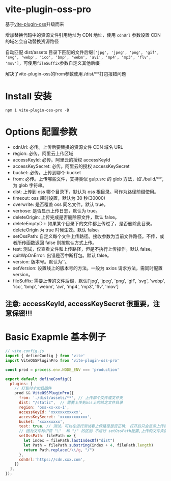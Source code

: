 # vite-plugin-oss-pro

基于[vite-plugin-oss](https://github.com/jaelam0214/vite-plugin-oss)升级而来

增加替换代码中的资源文件引用地址为 CDN 地址，使用 `cdnUrl` 参数设置 CDN 的域名会自动替换资源路径

自动匹配 dist/assets 目录下匹配的文件后缀`['jpg', 'jpeg', 'png', 'gif', 'svg', 'webp', 'ico', 'bmp', 'webm', 'avi', 'mp4', 'mp3', 'flv', 'mov']`，可使用`fileSuffix`参数自定义其他后缀

解决了vite-plugin-oss的from参数使用./dist/**打包报错问题

# Install 安装

```
npm i vite-plugin-oss-pro -D
```

# Options 配置参数
- cdnUrl: 必传。上传后要替换的资源文件 CDN 域名 URL
- region: 必传。阿里云上传区域
- accessKeyId: 必传。阿里云的授权 accessKeyId
- accessKeySecret: 必传。阿里云的授权 accessKeySecret
- bucket: 必传。上传到哪个 bucket
- from: 必传。上传哪些文件，支持类似 gulp.src 的 glob 方法，如'./build/\*\*', 为 glob 字符串。
- dist: 上传到 oss 哪个目录下，默认为 oss 根目录。可作为路径前缀使用。
- timeout: oss 超时设置，默认为 30 秒(30000)
- overwrite: 是否覆盖 oss 同名文件。默认 true。
- verbose: 是否显示上传日志，默认为 true。
- deleteOrigin: 上传完成是否删除原文件，默认 false。
- deleteEmptyDir: 如果某个目录下的文件都上传过了，是否删除此目录。deleteOrigin 为 true 时候生效。默认 false。
- setOssPath: 自定义每个文件上传路径。接收参数为当前文件路径。不传，或者所传函数返回 false 则按默认方式上传。
- test: 测试，仅查看文件和上传路径，但是不执行上传操作。默认 false。
- quitWpOnError: 出错是否中断打包。默认 false。
- version: 版本号。默认为''。
- setVersion: 设置线上的版本号的方法。一般为 axios 请求方法，需同时配置 version。
- fileSuffix: 需要上传的文件后缀，默认['jpg', 'jpeg', 'png', 'gif', 'svg', 'webp', 'ico', 'bmp', 'webm', 'avi', 'mp4', 'mp3', 'flv', 'mov']

## 注意: accessKeyId, accessKeySecret 很重要，注意保密!!!

# Basic Exapmle 基本例子

```javascript
// vite.config.js
import { defineConfig } from 'vite'
import ViteOSSPluginPro from 'vite-plugin-oss-pro'

const prod = process.env.NODE_ENV === 'production'

export default defineConfig({
  plugins: [
    // 打包时才加载插件
    prod && ViteOSSPluginPro({
      from: './dist/assets/**', // 上传那个文件或文件夹
      dist: "/static",  // 需要上传到oss上的给定文件目录
      region: 'oss-xx-xx-1',
      accessKeyId: 'xxxxxxxxxxxx',
      accessKeySecret: 'xxxxxxxxxxxx',
      bucket: 'xxxxxxxxx',
      test: true, // 测试，可以在进行测试看上传路径是否正确, 打开后只会显示上传路径并不会真正上传。默认false
      // 因为文件标识符 "\"  和 "/" 的区别 不进行 setOssPath配置,上传的文件夹就会拼到文件名上, 丢失了文件目录,所以需要对setOssPath 配置。
      setOssPath: filePath => {
        let index = filePath.lastIndexOf("dist")
        let Path = filePath.substring(index + 4, filePath.length)
        return Path.replace(/\\/g, "/")
      },
      cdnUrl:'https://cdn.xxx.com',
    })
  ],
});
```

